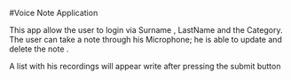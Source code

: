 #Voice Note Application

This app allow the user to login via Surname , LastName and the Category.
The user can take a note through his Microphone; he is able to update and delete the note .

A list with his recordings will appear write after pressing the submit button 
